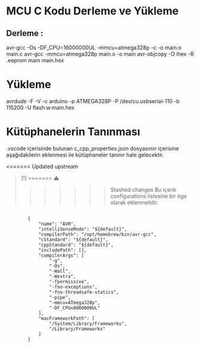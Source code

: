 # MCU C Kodu Derleme ve Yükleme

## Derleme : 
avr-gcc -Os -DF_CPU=16000000UL -mmcu=atmega328p -c -o main.o main.c
avr-gcc -mmcu=atmega328p main.o -o main
avr-objcopy -O ihex -R .eeprom main main.hex

# Yükleme
avrdude -F -V -c arduino -p ATMEGA328P -P  /dev/cu.usbserial-110 -b 115200 -U flash:w:main.hex

# Kütüphanelerin Tanınması

.vscode içerisinde bulunan c_cpp_properties.json dosyasının içerisine aşağıdakilerin eklenmesi ile kütüphaneler tanınır hale gelecektir. 

<<<<<<< Updated upstream
> [!]
=======
> :warning:
>>>>>>> Stashed changes
> Bu içerik configurations listesine bir öge olarak eklenmelidir.

````
  
        {
            "name": "AVR",
            "intelliSenseMode": "${default}",
            "compilerPath": "/opt/homebrew/bin/avr-gcc",
            "cStandard": "${default}",
            "cppStandard": "${default}",
            "includePath": [],
            "compilerArgs": [
                "-g",
                "-Os",
                "-Wall",
                "-Wextra",
                "-fpermissive",
                "-fno-exceptions",
                "-fno-threadsafe-statics",
                "-pipe",
                "-mmcu=ATmega328p",
                "-DF_CPU=8000000UL"
            ],
            "macFrameworkPath": [
                "/System/Library/Frameworks",
                "/Library/Frameworks"
            ]
        }
   
````


